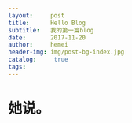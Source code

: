 ```yaml
---
layout:     post
title:      Hello Blog
subtitle:   我的第一篇blog
date:       2017-11-20
author:     hemei
header-img: img/post-bg-index.jpg
catalog: 	 true
tags:
---
```

# 她说。
